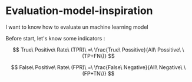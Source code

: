 # Evaluation-model-inspiration
I want to know how to evaluate un machine learning model

Before start, let's know some indicators :

$$ 
True\ Positive\ Rate\ (TPR)\ =\ \frac{True\ Possitive}{All\ Possitive\ \(TP+FN\)} 
$$

$$ 
False\ Positive\ Rate\ (FPR)\ =\ \frac{False\ Negative}{All\ Negative\ \(FP+TN\)} 
$$

